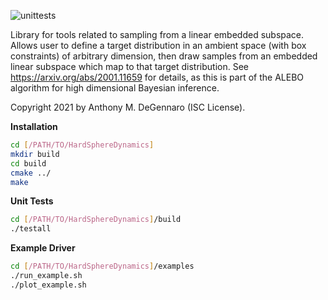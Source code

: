 ![unittests](https://github.com/adegenna/embeddingSampler/actions/workflows/unittests.yml/badge.svg)

Library for tools related to sampling from a linear embedded subspace. Allows user to define a target distribution in an ambient space (with box constraints) of arbitrary dimension, then draw samples from an embedded linear subspace which map to that target distribution. See https://arxiv.org/abs/2001.11659 for details, as this is part of the ALEBO algorithm for high dimensional Bayesian inference.

Copyright 2021 by Anthony M. DeGennaro (ISC License).

**Installation**

```sh
cd [/PATH/TO/HardSphereDynamics]
mkdir build
cd build
cmake ../
make
```

**Unit Tests**

```sh
cd [/PATH/TO/HardSphereDynamics]/build
./testall
```

**Example Driver**

```sh
cd [/PATH/TO/HardSphereDynamics]/examples
./run_example.sh
./plot_example.sh
```